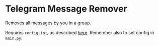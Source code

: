 # Telegram Message Remover

Removes all messages by you in a group.

Requires `config.ini`, as described [here](https://docs.pyrogram.ml/start/Setup#configuration).
Remember also to set config in `main.py`.
